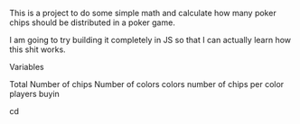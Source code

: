 This is a project to do some simple math and calculate how many poker chips should be distributed in a poker game. 

I am going to try building it completely in JS so that I can actually learn how this shit works. 

Variables

Total Number of chips
Number of colors
colors
number of chips per color
players
buyin

cd 